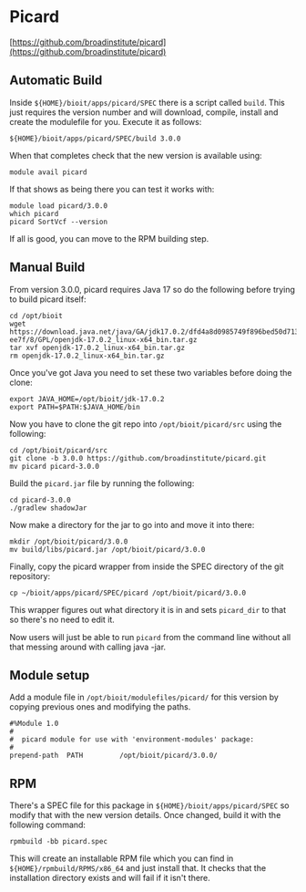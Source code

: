 # Picard

[https://github.com/broadinstitute/picard](https://github.com/broadinstitute/picard)

## Automatic Build

Inside `${HOME}/bioit/apps/picard/SPEC` there is a script called `build`. This just requires the version number and will download, compile, install and create the modulefile for you. Execute it as follows:

    ${HOME}/bioit/apps/picard/SPEC/build 3.0.0

When that completes check that the new version is available using:

    module avail picard

If that shows as being there you can test it works with:

    module load picard/3.0.0
    which picard
    picard SortVcf --version

If all is good, you can move to the RPM building step.

## Manual Build

From version 3.0.0, picard requires Java 17 so do the following before trying to build picard itself:

    cd /opt/bioit
    wget https://download.java.net/java/GA/jdk17.0.2/dfd4a8d0985749f896bed50d7138 ee7f/8/GPL/openjdk-17.0.2_linux-x64_bin.tar.gz
    tar xvf openjdk-17.0.2_linux-x64_bin.tar.gz
    rm openjdk-17.0.2_linux-x64_bin.tar.gz

Once you've got Java you need to set these two variables before doing the clone:

    export JAVA_HOME=/opt/bioit/jdk-17.0.2
    export PATH=$PATH:$JAVA_HOME/bin

Now you have to clone the git repo into `/opt/bioit/picard/src` using the following:

    cd /opt/bioit/picard/src
    git clone -b 3.0.0 https://github.com/broadinstitute/picard.git
    mv picard picard-3.0.0

Build the `picard.jar` file by running the following:

    cd picard-3.0.0
    ./gradlew shadowJar

Now make a directory for the jar to go into and move it into there:

    mkdir /opt/bioit/picard/3.0.0
    mv build/libs/picard.jar /opt/bioit/picard/3.0.0

Finally, copy the picard wrapper from inside the SPEC directory of the git repository:

    cp ~/bioit/apps/picard/SPEC/picard /opt/bioit/picard/3.0.0

This wrapper figures out what directory it is in and sets `picard_dir` to that so there's no need to edit it.

Now users will just be able to run `picard` from the command line without all that messing around with calling java -jar.

## Module setup

Add a module file in `/opt/bioit/modulefiles/picard/` for this version by copying previous ones and modifying the paths.

    #%Module 1.0
    #
    #  picard module for use with 'environment-modules' package:
    #
    prepend-path  PATH         /opt/bioit/picard/3.0.0/

## RPM

There's a SPEC file for this package in `${HOME}/bioit/apps/picard/SPEC` so modify that with the new version details. Once changed, build it with the following command:

    rpmbuild -bb picard.spec

This will create an installable RPM file which you can find in `${HOME}/rpmbuild/RPMS/x86_64` and just install that. It checks that the installation directory exists and will fail if it isn't there.
